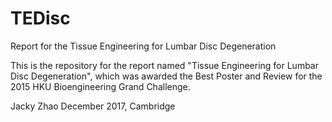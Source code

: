 # TEDisc
Report for the Tissue Engineering for Lumbar Disc Degeneration

This is the repository for the report named "Tissue Engineering for Lumbar Disc Degeneration", which was awarded the Best Poster and Review for the 2015 HKU Bioengineering Grand Challenge.


Jacky Zhao
December 2017, Cambridge
